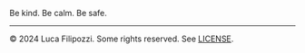 Be kind. Be calm. Be safe.

---
© 2024 Luca Filipozzi. Some rights reserved. See [LICENSE][license].

[license]: https://github.com/LucaFilipozzi/camel-ex01/blob/main/LICENSE.md
